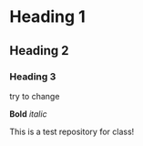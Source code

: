 # Heading 1
## Heading 2
### Heading 3

try to change


**Bold** *italic*

This is a test repository for class!
